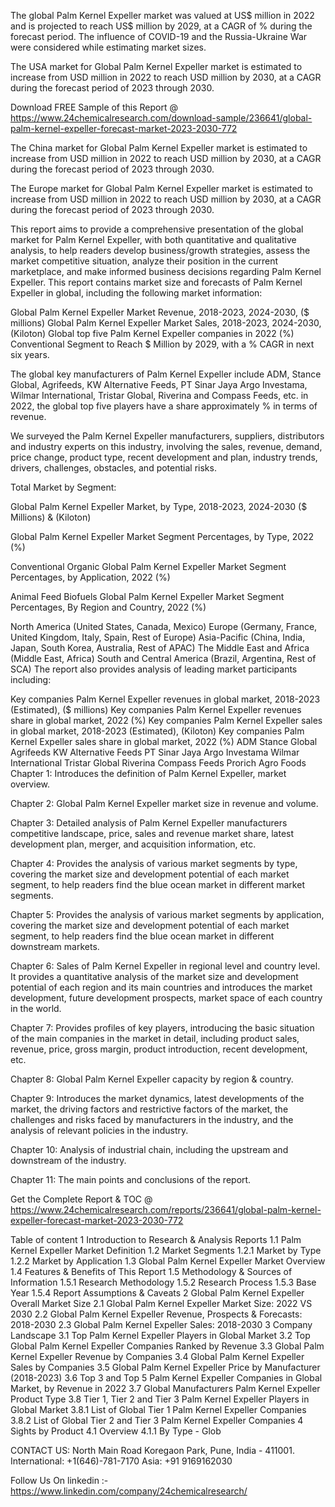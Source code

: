 The global Palm Kernel Expeller market was valued at US$ million in 2022 and is projected to reach US$ million by 2029, at a CAGR of % during the forecast period. The influence of COVID-19 and the Russia-Ukraine War were considered while estimating market sizes.

The USA market for Global Palm Kernel Expeller market is estimated to increase from USD million in 2022 to reach USD million by 2030, at a CAGR during the forecast period of 2023 through 2030.

Download FREE Sample of this Report @ https://www.24chemicalresearch.com/download-sample/236641/global-palm-kernel-expeller-forecast-market-2023-2030-772

The China market for Global Palm Kernel Expeller  market is estimated to increase from USD million in 2022 to reach USD million by 2030, at a CAGR during the forecast period of 2023 through 2030.

The Europe market for Global Palm Kernel Expeller  market is estimated to increase from USD million in 2022 to reach USD million by 2030, at a CAGR during the forecast period of 2023 through 2030.

This report aims to provide a comprehensive presentation of the global market for Palm Kernel Expeller, with both quantitative and qualitative analysis, to help readers develop business/growth strategies, assess the market competitive situation, analyze their position in the current marketplace, and make informed business decisions regarding Palm Kernel Expeller. This report contains market size and forecasts of Palm Kernel Expeller in global, including the following market information:

Global Palm Kernel Expeller Market Revenue, 2018-2023, 2024-2030, ($ millions)
Global Palm Kernel Expeller Market Sales, 2018-2023, 2024-2030, (Kiloton)
Global top five Palm Kernel Expeller companies in 2022 (%)
Conventional Segment to Reach $ Million by 2029, with a % CAGR in next six years.

The global key manufacturers of Palm Kernel Expeller include ADM, Stance Global, Agrifeeds, KW Alternative Feeds, PT Sinar Jaya Argo Investama, Wilmar International, Tristar Global, Riverina and Compass Feeds, etc. in 2022, the global top five players have a share approximately % in terms of revenue.

We surveyed the Palm Kernel Expeller manufacturers, suppliers, distributors and industry experts on this industry, involving the sales, revenue, demand, price change, product type, recent development and plan, industry trends, drivers, challenges, obstacles, and potential risks.

Total Market by Segment:

Global Palm Kernel Expeller Market, by Type, 2018-2023, 2024-2030 ($ Millions) & (Kiloton)

Global Palm Kernel Expeller Market Segment Percentages, by Type, 2022 (%)

Conventional
Organic
Global Palm Kernel Expeller Market Segment Percentages, by Application, 2022 (%)

Animal Feed
Biofuels
Global Palm Kernel Expeller Market Segment Percentages, By Region and Country, 2022 (%)

North America (United States, Canada, Mexico)
Europe (Germany, France, United Kingdom, Italy, Spain, Rest of Europe)
Asia-Pacific (China, India, Japan, South Korea, Australia, Rest of APAC)
The Middle East and Africa (Middle East, Africa)
South and Central America (Brazil, Argentina, Rest of SCA)
The report also provides analysis of leading market participants including:

Key companies Palm Kernel Expeller revenues in global market, 2018-2023 (Estimated), ($ millions)
Key companies Palm Kernel Expeller revenues share in global market, 2022 (%)
Key companies Palm Kernel Expeller sales in global market, 2018-2023 (Estimated), (Kiloton)
Key companies Palm Kernel Expeller sales share in global market, 2022 (%)
ADM
Stance Global
Agrifeeds
KW Alternative Feeds
PT Sinar Jaya Argo Investama
Wilmar International
Tristar Global
Riverina
Compass Feeds
Prorich Agro Foods
Chapter 1: Introduces the definition of Palm Kernel Expeller, market overview.

Chapter 2: Global Palm Kernel Expeller market size in revenue and volume.

Chapter 3: Detailed analysis of Palm Kernel Expeller manufacturers competitive landscape, price, sales and revenue market share, latest development plan, merger, and acquisition information, etc.

Chapter 4: Provides the analysis of various market segments by type, covering the market size and development potential of each market segment, to help readers find the blue ocean market in different market segments.

Chapter 5: Provides the analysis of various market segments by application, covering the market size and development potential of each market segment, to help readers find the blue ocean market in different downstream markets.

Chapter 6: Sales of Palm Kernel Expeller in regional level and country level. It provides a quantitative analysis of the market size and development potential of each region and its main countries and introduces the market development, future development prospects, market space of each country in the world.

Chapter 7: Provides profiles of key players, introducing the basic situation of the main companies in the market in detail, including product sales, revenue, price, gross margin, product introduction, recent development, etc.

Chapter 8: Global Palm Kernel Expeller capacity by region & country.

Chapter 9: Introduces the market dynamics, latest developments of the market, the driving factors and restrictive factors of the market, the challenges and risks faced by manufacturers in the industry, and the analysis of relevant policies in the industry.

Chapter 10: Analysis of industrial chain, including the upstream and downstream of the industry.

Chapter 11: The main points and conclusions of the report.

Get the Complete Report & TOC @ https://www.24chemicalresearch.com/reports/236641/global-palm-kernel-expeller-forecast-market-2023-2030-772

Table of content
1 Introduction to Research & Analysis Reports
1.1 Palm Kernel Expeller Market Definition
1.2 Market Segments
1.2.1 Market by Type
1.2.2 Market by Application
1.3 Global Palm Kernel Expeller Market Overview
1.4 Features & Benefits of This Report
1.5 Methodology & Sources of Information
1.5.1 Research Methodology
1.5.2 Research Process
1.5.3 Base Year
1.5.4 Report Assumptions & Caveats
2 Global Palm Kernel Expeller Overall Market Size
2.1 Global Palm Kernel Expeller Market Size: 2022 VS 2030
2.2 Global Palm Kernel Expeller Revenue, Prospects & Forecasts: 2018-2030
2.3 Global Palm Kernel Expeller Sales: 2018-2030
3 Company Landscape
3.1 Top Palm Kernel Expeller Players in Global Market
3.2 Top Global Palm Kernel Expeller Companies Ranked by Revenue
3.3 Global Palm Kernel Expeller Revenue by Companies
3.4 Global Palm Kernel Expeller Sales by Companies
3.5 Global Palm Kernel Expeller Price by Manufacturer (2018-2023)
3.6 Top 3 and Top 5 Palm Kernel Expeller Companies in Global Market, by Revenue in 2022
3.7 Global Manufacturers Palm Kernel Expeller Product Type
3.8 Tier 1, Tier 2 and Tier 3 Palm Kernel Expeller Players in Global Market
3.8.1 List of Global Tier 1 Palm Kernel Expeller Companies
3.8.2 List of Global Tier 2 and Tier 3 Palm Kernel Expeller Companies
4 Sights by Product
4.1 Overview
4.1.1 By Type - Glob

CONTACT US:
North Main Road Koregaon Park, Pune, India - 411001.
International: +1(646)-781-7170
Asia: +91 9169162030

Follow Us On linkedin :- https://www.linkedin.com/company/24chemicalresearch/
